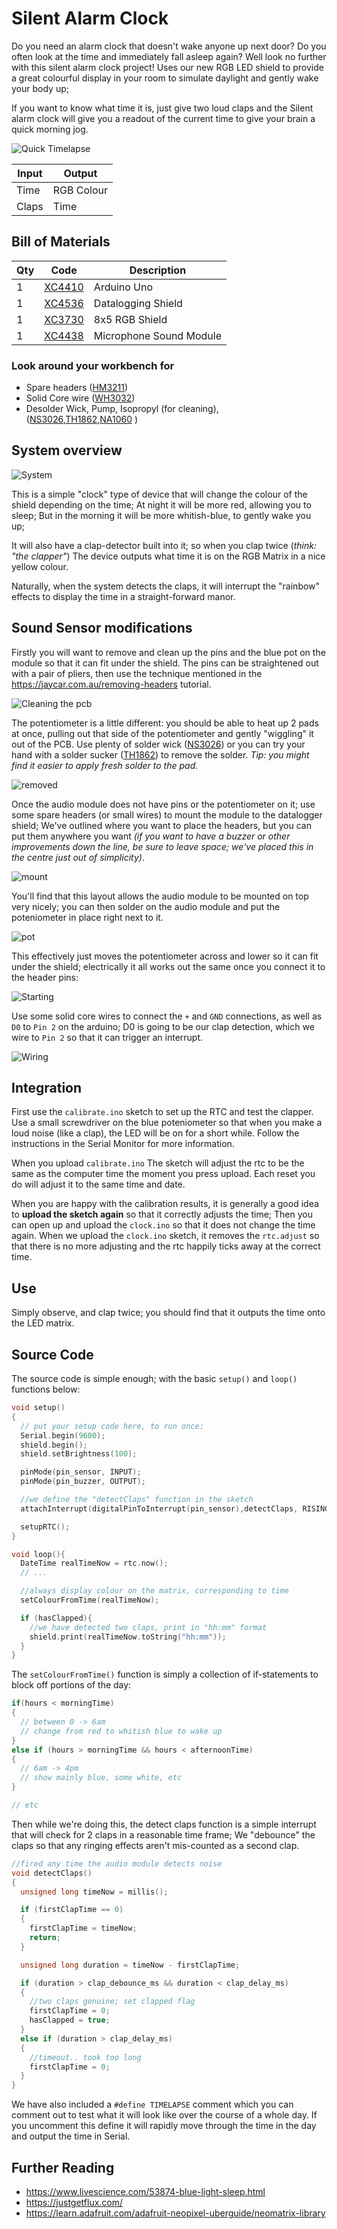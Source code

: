 # Silent Alarm Clock

Do you need an alarm clock that doesn't wake anyone up next door? Do you often look at the time and immediately fall asleep again? Well look no further with this silent alarm clock project! Uses our new RGB LED shield to provide a great colourful display in your room to simulate daylight and gently wake your body up;

If you want to know what time it is, just give two loud claps and the Silent alarm clock will give you a readout of the current time to give your brain a quick morning jog.

![Quick Timelapse](images/timelapse.gif)

| Input | Output     |
| ----- | ---------- |
| Time  | RGB Colour |
| Claps | Time       |

## Bill of Materials

| Qty | Code             | Description             |
| --- | ---------------- | ----------------------- |
| 1   | [XC4410][xc4410] | Arduino Uno             |
| 1   | [XC4536][xc4536] | Datalogging Shield      |
| 1   | [XC3730][xc3730] | 8x5 RGB Shield          |
| 1   | [XC4438][xc4438] | Microphone Sound Module |

### Look around your workbench for

- Spare headers ([HM3211](https://jaycar.com.au/p/HM3211))
- Solid Core wire ([WH3032](https://jaycar.com.au/p/WH3032))
- Desolder Wick, Pump, Isopropyl (for cleaning), ([NS3026](https://jaycar.com.au/p/NS3026),[TH1862](https://jaycar.com.au/p/TH1862),[NA1060](https://jaycar.com.au/p/NA1060) )

## System overview

![System](images/system.png)

This is a simple "clock" type of device that will change the colour of the shield depending on the time; At night it will be more red, allowing you to sleep; But in the morning it will be more whitish-blue, to gently wake you up;

It will also have a clap-detector built into it; so when you clap twice (*think: "the clapper"*) The device outputs what time it is on the RGB Matrix in a nice yellow colour.

Naturally, when the system detects the claps, it will interrupt the "rainbow" effects to display the time in a straight-forward manor.

## Sound Sensor modifications

Firstly you will want to remove and clean up the pins and the blue pot on the module so that it can fit under the shield. The pins can be straightened out with a pair of pliers, then use the technique mentioned in the <https://jaycar.com.au/removing-headers> tutorial.

![Cleaning the pcb](images/cleaning.jpg)

The potentiometer is a little different: you should be able to heat up 2 pads at once, pulling out that side of the potentiometer and gently "wiggling" it out of the PCB. Use plenty of solder wick ([NS3026](https://jaycar.com.au/p/NS3026)) or you can try your hand with a solder sucker ([TH1862](https://jaycar.com.au/p/TH1862)) to remove the solder. *Tip: you might find it easier to apply fresh solder to the pad.*

![removed](images/removed.jpg)

Once the audio module does not have pins or the potentiometer on it; use some spare headers (or small wires) to mount the module to the datalogger shield; We've outlined where you want to place the headers, but you can put them anywhere you want *(if you want to have a buzzer or other improvements down the line, be sure to leave space; we've placed this in the centre just out of simplicity)*.

![mount](images/layout.jpg)

You'll find that this layout allows the audio module to be mounted on top very nicely; you can then solder on the audio module and put the poteniometer in place right next to it.

![pot](images/pot.jpg)

This effectively just moves the potentiometer across and lower so it can fit under the shield; electrically it all works out the same once you connect it to the header pins:

![Starting](images/wire.jpg)

Use some solid core wires to connect the `+` and `GND` connections, as well as `D0` to `Pin 2` on the arduino; D0 is going to be our clap detection, which we wire to `Pin 2` so that it can trigger an interrupt.

![Wiring](images/wiring.jpg)

## Integration

First use the `calibrate.ino` sketch to set up the RTC and test the clapper. Use a small screwdriver on the blue poteniometer so that when you make a loud noise (like a clap), the LED will be on for a short while. Follow the instructions in the Serial Monitor for more information.

When you upload `calibrate.ino` The sketch will adjust the rtc to be the same as the computer time the moment you press upload. Each reset you do will adjust it to the same time and date.

When you are happy with the calibration results, it is generally a good idea to **upload the sketch again** so that it correctly adjusts the time; Then you can open up and upload the `clock.ino` so that it does not change the time again. When we upload the `clock.ino` sketch, it removes the `rtc.adjust` so that there is no more adjusting and the rtc happily ticks away at the correct time.

## Use

Simply observe, and clap twice; you should find that it outputs the time onto the LED matrix.

## Source Code

The source code is simple enough; with the basic `setup()` and `loop()` functions below:

```cpp
void setup()
{
  // put your setup code here, to run once:
  Serial.begin(9600);
  shield.begin();
  shield.setBrightness(100);

  pinMode(pin_sensor, INPUT);
  pinMode(pin_buzzer, OUTPUT);

  //we define the "detectClaps" function in the sketch
  attachInterrupt(digitalPinToInterrupt(pin_sensor),detectClaps, RISING);

  setupRTC();
}

void loop(){
  DateTime realTimeNow = rtc.now();
  // ... 

  //always display colour on the matrix, corresponding to time
  setColourFromTime(realTimeNow);

  if (hasClapped){
    //we have detected two claps, print in "hh:mm" format
    shield.print(realTimeNow.toString("hh:mm"));
  }
}

```

The `setColourFromTime()` function is simply a collection of if-statements to block off portions of the day: 

```cpp
if(hours < morningTime)
{
  // between 0 -> 6am
  // change from red to whitish blue to wake up
}
else if (hours > morningTime && hours < afternoonTime)
{
  // 6am -> 4pm
  // show mainly blue, some white, etc
}

// etc
```

Then while we're doing this, the detect claps function is a simple interrupt that will check for 2 claps in a reasonable time frame; We "debounce" the claps so that any ringing effects aren't mis-counted as a second clap.

```cpp
//fired any time the audio module detects noise
void detectClaps()
{
  unsigned long timeNow = millis();

  if (firstClapTime == 0)
  {
    firstClapTime = timeNow;
    return;
  }

  unsigned long duration = timeNow - firstClapTime;

  if (duration > clap_debounce_ms && duration < clap_delay_ms)
  {
    //two claps genuine; set clapped flag
    firstClapTime = 0;
    hasClapped = true;
  }
  else if (duration > clap_delay_ms)
  {
    //timeout.. took too long
    firstClapTime = 0;
  }
}
```

We have also included a `#define TIMELAPSE` comment which you can comment out to test what it will look like over the course of a whole day. If you uncomment this define it will rapidly move through the time in the day and output the time in Serial.

## Further Reading

- <https://www.livescience.com/53874-blue-light-sleep.html>
- <https://justgetflux.com/>
- <https://learn.adafruit.com/adafruit-neopixel-uberguide/neomatrix-library>

[xc4410]: https://jaycar.com.au/p/XC4410
[xc4536]: https://jaycar.com.au/p/XC4536
[xc3730]: https://jaycar.com.au/p/XC3730
[xc4438]: https://jaycar.com.au/p/XC4438
